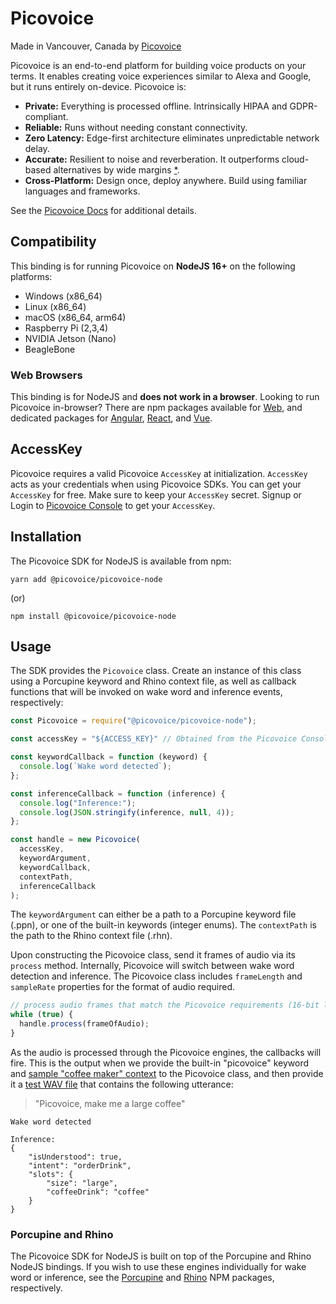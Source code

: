 # Picovoice

Made in Vancouver, Canada by [Picovoice](https://picovoice.ai)

Picovoice is an end-to-end platform for building voice products on your terms. It enables creating voice experiences similar to Alexa and Google, but it runs entirely on-device. Picovoice is:

- **Private:** Everything is processed offline. Intrinsically HIPAA and GDPR-compliant.
- **Reliable:** Runs without needing constant connectivity.
- **Zero Latency:** Edge-first architecture eliminates unpredictable network delay.
- **Accurate:** Resilient to noise and reverberation. It outperforms cloud-based alternatives by wide margins
  [\*](https://github.com/Picovoice/speech-to-intent-benchmark#results).
- **Cross-Platform:** Design once, deploy anywhere. Build using familiar languages and frameworks.

See the [Picovoice Docs](https://picovoice.ai/docs/quick-start/picovoice-nodejs/) for additional details.

## Compatibility

This binding is for running Picovoice on **NodeJS 16+** on the following platforms:

- Windows (x86_64)
- Linux (x86_64)
- macOS (x86_64, arm64)
- Raspberry Pi (2,3,4)
- NVIDIA Jetson (Nano)
- BeagleBone

### Web Browsers

This binding is for NodeJS and **does not work in a browser**. Looking to run Picovoice in-browser? There are npm packages available for [Web](https://www.npmjs.com/package/@picovoice/picovoice-web), and dedicated packages for [Angular](https://www.npmjs.com/package/@picovoice/picovoice-angular), [React](https://www.npmjs.com/package/@picovoice/picovoice-react), and [Vue](https://www.npmjs.com/package/@picovoice/picovoice-vue).

## AccessKey

Picovoice requires a valid Picovoice `AccessKey` at initialization. `AccessKey` acts as your credentials when using Picovoice SDKs.
You can get your `AccessKey` for free. Make sure to keep your `AccessKey` secret.
Signup or Login to [Picovoice Console](https://console.picovoice.ai/) to get your `AccessKey`.

## Installation

The Picovoice SDK for NodeJS is available from npm:

```console
yarn add @picovoice/picovoice-node
```

(or)

```console
npm install @picovoice/picovoice-node
```

## Usage

The SDK provides the `Picovoice` class. Create an instance of this class using a Porcupine keyword and Rhino context file, as well as callback functions that will be invoked on wake word and inference events, respectively:

```javascript
const Picovoice = require("@picovoice/picovoice-node");

const accessKey = "${ACCESS_KEY}" // Obtained from the Picovoice Console (https://console.picovoice.ai/)

const keywordCallback = function (keyword) {
  console.log(`Wake word detected`);
};

const inferenceCallback = function (inference) {
  console.log("Inference:");
  console.log(JSON.stringify(inference, null, 4));
};

const handle = new Picovoice(
  accessKey,
  keywordArgument,
  keywordCallback,
  contextPath,
  inferenceCallback
);
```

The `keywordArgument` can either be a path to a Porcupine keyword file (.ppn), or one of the built-in keywords (integer enums). The `contextPath` is the path to the Rhino context file (.rhn).

Upon constructing the Picovoice class, send it frames of audio via its `process` method. Internally, Picovoice will switch between wake word detection and inference. The Picovoice class includes `frameLength` and `sampleRate` properties for the format of audio required.

```javascript
// process audio frames that match the Picovoice requirements (16-bit linear pcm audio, single-channel)
while (true) {
  handle.process(frameOfAudio);
}
```

As the audio is processed through the Picovoice engines, the callbacks will fire. This is the output when we provide the built-in "picovoice" keyword and [sample "coffee maker" context](https://github.com/Picovoice/rhino/tree/master/resources/contexts) to the Picovoice class, and then provide it a [test WAV file](../../resources/audio_samples/picovoice-coffee.wav) that contains the following utterance:

> "Picovoice, make me a large coffee"

```console
Wake word detected

Inference:
{
    "isUnderstood": true,
    "intent": "orderDrink",
    "slots": {
        "size": "large",
        "coffeeDrink": "coffee"
    }
}

```

### Porcupine and Rhino

The Picovoice SDK for NodeJS is built on top of the Porcupine and Rhino NodeJS bindings. If you wish to use these engines individually for wake word or inference, see the [Porcupine](https://www.npmjs.com/package/@picovoice/porcupine-node) and [Rhino](https://www.npmjs.com/package/@picovoice/rhino-node) NPM packages, respectively.
